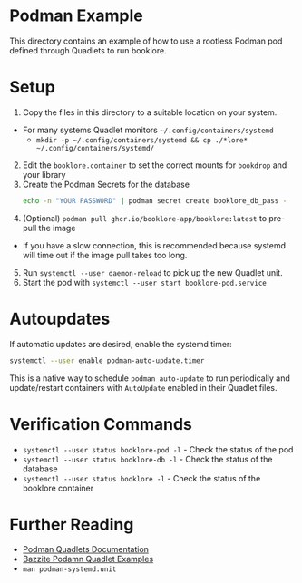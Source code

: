 # Podman Example
This directory contains an example of how to use a rootless Podman pod defined through Quadlets to run booklore.

# Setup
1. Copy the files in this directory to a suitable location on your system.
  - For many systems Quadlet monitors `~/.config/containers/systemd`
    - `mkdir -p ~/.config/containers/systemd && cp ./*lore* ~/.config/containers/systemd/`
2. Edit the `booklore.container` to set the correct mounts for `bookdrop` and your library
3. Create the Podman Secrets for the database
   ```bash
   echo -n "YOUR PASSWORD" | podman secret create booklore_db_pass -
   ```
4. (Optional) `podman pull ghcr.io/booklore-app/booklore:latest` to pre-pull the image
  * If you have a slow connection, this is recommended because systemd will time out if the image pull takes too long.
5. Run `systemctl --user daemon-reload` to pick up the new Quadlet unit.
6. Start the pod with `systemctl --user start booklore-pod.service`

# Autoupdates
If automatic updates are desired, enable the systemd timer:
```bash
systemctl --user enable podman-auto-update.timer
```

This is a native way to schedule `podman auto-update` to run periodically and update/restart containers with `AutoUpdate` enabled in their Quadlet files.

# Verification Commands
- `systemctl --user status booklore-pod -l` - Check the status of the pod
- `systemctl --user status booklore-db -l` - Check the status of the database
- `systemctl --user status booklore -l` - Check the status of the booklore container


# Further Reading
- [Podman Quadlets Documentation](https://docs.podman.io/en/latest/markdown/podman-systemd.unit.5.html)
- [Bazzite Podamn Quadlet Examples](https://docs.bazzite.gg/Installing_and_Managing_Software/Quadlet/)
- `man podman-systemd.unit`
